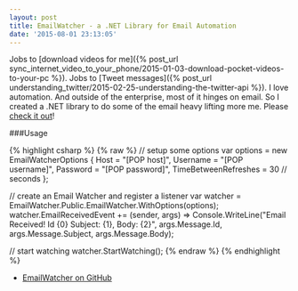 ```yaml
---
layout: post
title: EmailWatcher - a .NET Library for Email Automation
date: '2015-08-01 23:13:05'
---
```


Jobs to [download videos for me]({% post_url sync_internet_video_to_your_phone/2015-01-03-download-pocket-videos-to-your-pc %}). Jobs to [Tweet messages]({% post_url understanding_twitter/2015-02-25-understanding-the-twitter-api %}). I love automation. And outside of the enterprise, most of it hinges on email. So I created a .NET library to do some of the email heavy lifting more me. Please <a href="https://github.com/jamesfmackenzie/EmailWatcher" target="_blank">check it out</a>!

###Usage

{% highlight csharp %}
{% raw %}
// setup some options
var options = new EmailWatcherOptions {
  Host = "[POP host]",
  Username = "[POP username]",
  Password = "[POP password]",
  TimeBetweenRefreshes = 30 // seconds
  };

// create an Email Watcher and register a listener
var watcher = EmailWatcher.Public.EmailWatcher.WithOptions(options);
watcher.EmailReceivedEvent += (sender, args)
  => Console.WriteLine("Email Received! Id {0} Subject: {1}, Body: {2}", args.Message.Id, args.Message.Subject, args.Message.Body);

// start watching
watcher.StartWatching();
{% endraw %}
{% endhighlight %}

* <a href="https://github.com/jamesfmackenzie/EmailWatcher" target="_blank">EmailWatcher on GitHub</a>